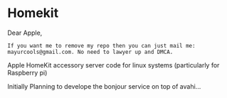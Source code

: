 Homekit
=======

Dear Apple,

	If you want me to remove my repo then you can just mail me: mayurcools@gmail.com. No need to lawyer up and DMCA.


Apple HomeKit accessory server code for linux systems (particularly for Raspberry pi)

Initially Planning to develope the bonjour service on top of avahi...
